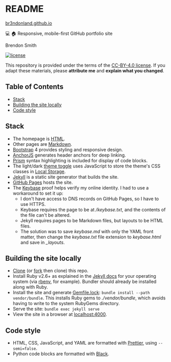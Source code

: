 # README

[br3ndonland.github.io](https://br3ndonland.github.io)

:computer: :house: Responsive, mobile-first GitHub portfolio site

Brendon Smith

[![license](https://img.shields.io/badge/license-CC--BY--4.0%20-blue.svg?longCache=true&style=for-the-badge)](https://creativecommons.org/licenses/by/4.0/)

This repository is provided under the terms of the [CC-BY-4.0 license](https://creativecommons.org/licenses/by/4.0/). If you adapt these materials, please **attribute me** and **explain what you changed**.

## Table of Contents <!-- omit in toc -->

- [Stack](#stack)
- [Building the site locally](#building-the-site-locally)
- [Code style](#code-style)

## Stack

- The homepage is [HTML](https://developer.mozilla.org/en-US/docs/Web/HTML).
- Other pages are [Markdown](https://www.markdownguide.org/).
- [Bootstrap](https://getbootstrap.com/) 4 provides styling and responsive design.
- [AnchorJS](https://www.bryanbraun.com/anchorjs/) generates header anchors for deep linking.
- [Prism](http://prismjs.com/) syntax highlighting is included for display of code blocks.
- The light/dark [theme toggle](js/theme.js) uses JavaScript to store the theme's CSS classes in [Local Storage](https://developer.mozilla.org/en-US/docs/Web/API/Web_Storage_API/Using_the_Web_Storage_API).
- [Jekyll](https://jekyllrb.com/) is a static site generator that builds the site.
- [GitHub Pages](https://pages.github.com/) hosts the site.
- The [Keybase](https://keybase.io/) proof helps verify my online identity. I had to use a workaround to set it up:
  - I don't have access to DNS records on GitHub Pages, so I have to use HTTPS.
  - Keybase requires the page to be at _/keybase.txt_, and the contents of the file can't be altered.
  - Jekyll requires pages to be Markdown files, but layouts to be HTML files.
  - The solution was to save _keybase.md_ with only the YAML front matter, then change the _keybase.txt_ file extension to _keybase.html_ and save in _\_layouts_.

## Building the site locally

- [Clone](https://help.github.com/en/articles/cloning-a-repository) (or [fork](https://help.github.com/en/articles/about-forks) then clone) this repo.
- Install Ruby v2.6+ as explained in the [Jekyll docs](https://jekyllrb.com/docs/installation/) for your operating system (via [rbenv](https://github.com/rbenv/rbenv), for example). Bundler should already be installed along with Ruby.
- Install the site and generate [Gemfile.lock](https://jekyllrb.com/docs/ruby-101/#gemfile): `bundle install --path vendor/bundle`. This installs Ruby gems to _./vendor/bundle_, which avoids having to write to the system RubyGems directory.
- Serve the site: `bundle exec jekyll serve`
- View the site in a browser at [localhost:4000](http://localhost:4000).

## Code style

- HTML, CSS, JavaScript, and YAML are formatted with [Prettier](https://prettier.io/), using `--semi=false`.
- Python code blocks are formatted with [Black](https://black.readthedocs.io/en/stable/).
